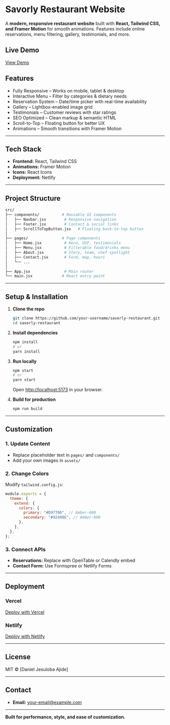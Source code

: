 # **Savorly Restaurant Website**

A **modern, responsive restaurant website** built with **React, Tailwind CSS, and Framer Motion** for smooth animations. Features include online reservations, menu filtering, gallery, testimonials, and more.

## **Live Demo**

[View Demo](#https://sayvorly.netlify.app/)

## **Features**

* Fully Responsive – Works on mobile, tablet & desktop
* Interactive Menu – Filter by categories & dietary needs
* Reservation System – Date/time picker with real-time availability
* Gallery – Lightbox-enabled image grid
* Testimonials – Customer reviews with star ratings
* SEO Optimized – Clean markup & semantic HTML
* Scroll-to-Top – Floating button for better UX
* Animations – Smooth transitions with Framer Motion

---

## **Tech Stack**

* **Frontend:** React, Tailwind CSS
* **Animations:** Framer Motion
* **Icons:** React Icons
* **Deployment:** Netlify

---

## **Project Structure**

```bash
src/
├── components/          # Reusable UI components
│   ├── Navbar.jsx        # Responsive navigation
│   ├── Footer.jsx        # Contact & social links
│   ├── ScrollToTopButton.jsx   # Floating back-to-top button
│
├── pages/               # Page components
│   ├── Home.jsx          # Hero, USP, testimonials
│   ├── Menu.jsx          # Filterable food/drinks menu
│   ├── About.jsx         # Story, team, chef spotlight
│   ├── Contact.jsx       # Form, map, hours
│   └── ...
│
├── App.jsx               # Main router
└── main.jsx             # React entry point
```

---

## **Setup & Installation**

1. **Clone the repo**

   ```bash
   git clone https://github.com/your-username/savorly-restaurant.git
   cd savorly-restaurant
   ```

2. **Install dependencies**

   ```bash
   npm install
   # or
   yarn install
   ```

3. **Run locally**

   ```bash
   npm start
   # or
   yarn start
   ```

   Open [http://localhost:5173](http://localhost:5173) in your browser.

4. **Build for production**

   ```bash
   npm run build
   ```

---

## **Customization**

### 1. Update Content

* Replace placeholder text in `pages/` and `components/`
* Add your own images in `assets/`

### 2. Change Colors

Modify `tailwind.config.js`:

```js
module.exports = {
  theme: {
    extend: {
      colors: {
        primary: "#D97706", // Amber-600
        secondary: "#92400E", // Amber-800
      },
    },
  },
};
```

### 3. Connect APIs

* **Reservations:** Replace with OpenTable or Calendly embed
* **Contact Form:** Use Formspree or Netlify Forms

---

## **Deployment**

### Vercel

[Deploy with Vercel](https://vercel.com/new)

### Netlify

[Deploy with Netlify](https://app.netlify.com/start)

---

## **License**

MIT © \[Daniel Jesuloba Ajide]

---

## **Contact**

* **Email:** [your-email@example.com](mailto:jesulobadaniel1@gmail.com)

---

**Built for performance, style, and ease of customization.**

